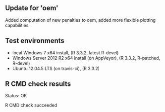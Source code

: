 
## Update for 'oem'

Added computation of new penalties to oem, added more flexible plotting capabilities

## Test environments

* local Windows 7 x64 install, (R 3.3.2, latest R-devel)
* Windows Server 2012 R2 x64 install (on AppVeyor), (R 3.3.2, R-patched, R-devel)
* Ubuntu 12.04.5 LTS (on travis-ci), (R 3.3.2)

## R CMD check results

Status: OK


R CMD check succeeded